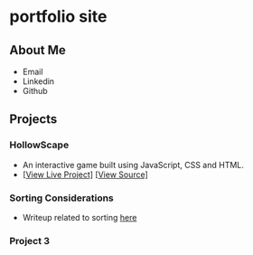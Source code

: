 # portfolio site

## About Me

- Email
- Linkedin
- Github

## Projects

### HollowScape

- An interactive game built using JavaScript, CSS and HTML.
- [[View Live Project]](https://tcss491black1.github.io/Game/)  [[View Source]](https://github.com/TCSS491Black1/Game/)

### Sorting Considerations

- Writeup related to sorting [here](/writeups/sorting)

### Project 3
